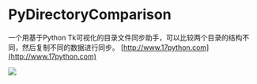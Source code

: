 # PyDirectoryComparison
一个用基于Python Tk可视化的目录文件同步助手，可以比较两个目录的结构不同，然后复制不同的数据进行同步。
[http://www.17python.com](http://www.17python.com)

![](http://www.17python.com/media/upload/2018/01/Snip20180109_24.png)